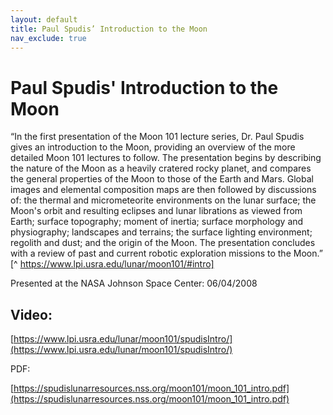 ```yaml
---
layout: default
title: Paul Spudis’ Introduction to the Moon
nav_exclude: true
---
```


# Paul Spudis' Introduction to the Moon
“In the first presentation of the Moon 101 lecture series, Dr. Paul Spudis gives an introduction to the Moon, providing an overview of the more detailed Moon 101 lectures to follow. The presentation begins by describing the nature of the Moon as a heavily cratered rocky planet, and compares the general properties of the Moon to those of the Earth and Mars. Global images and elemental composition maps are then followed by discussions of: the thermal and micrometeorite environments on the lunar surface; the Moon's orbit and resulting eclipses and lunar librations as viewed from Earth; surface topography; moment of inertia; surface morphology and physiography; landscapes and terrains; the surface lighting environment; regolith and dust; and the origin of the Moon. The presentation concludes with a review of past and current robotic exploration missions to the Moon.” [^ https://www.lpi.usra.edu/lunar/moon101/#intro]

Presented at the NASA Johnson Space Center: 06/04/2008

## Video:

[https://www.lpi.usra.edu/lunar/moon101/spudisIntro/](https://www.lpi.usra.edu/lunar/moon101/spudisIntro/)

PDF:

[https://spudislunarresources.nss.org/moon101/moon_101_intro.pdf](https://spudislunarresources.nss.org/moon101/moon_101_intro.pdf)

